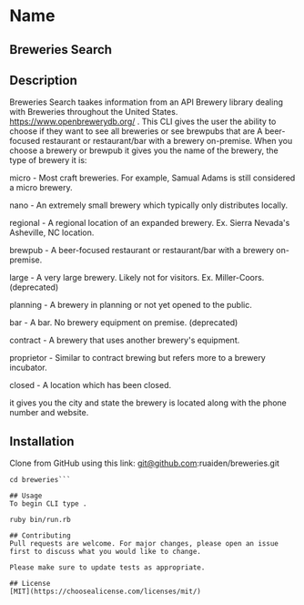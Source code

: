 # Name
## Breweries Search

## Description
Breweries Search taakes information from an API Brewery library dealing with Breweries throughout the United States. https://www.openbrewerydb.org/ . This CLI gives the user the ability to choose if they want to see all breweries or see brewpubs that are  A beer-focused restaurant or restaurant/bar with a brewery on-premise. When you choose a brewery or brewpub it gives you the name of the brewery, the type of brewery it is:

micro - Most craft breweries. For example, Samual Adams is still considered a micro brewery.

nano - An extremely small brewery which typically only distributes locally.

regional - A regional location of an expanded brewery. Ex. Sierra Nevada's Asheville, NC location.

brewpub - A beer-focused restaurant or restaurant/bar with a brewery on-premise.

large - A very large brewery. Likely not for visitors. Ex. Miller-Coors. (deprecated)

planning - A brewery in planning or not yet opened to the public.

bar - A bar. No brewery equipment on premise. (deprecated)

contract - A brewery that uses another brewery's equipment.

proprietor - Similar to contract brewing but refers more to a brewery incubator.

closed - A location which has been closed.

it gives you the city and state the brewery is located along with the phone number and website. 

## Installation 

Clone from GitHub using this link:  git@github.com:ruaiden/breweries.git


```git clone git@github.com:ruaiden/breweries.git
cd breweries```

## Usage
To begin CLI type .

ruby bin/run.rb 

## Contributing
Pull requests are welcome. For major changes, please open an issue first to discuss what you would like to change.

Please make sure to update tests as appropriate.

## License
[MIT](https://choosealicense.com/licenses/mit/)